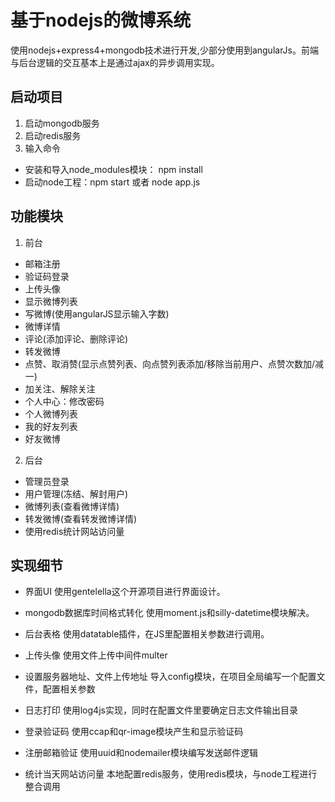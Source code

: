 # 基于nodejs的微博系统
使用nodejs+express4+mongodb技术进行开发,少部分使用到angularJs。前端与后台逻辑的交互基本上是通过ajax的异步调用实现。

## 启动项目
1. 启动mongodb服务
2. 启动redis服务
3. 输入命令
- 安装和导入node_modules模块： npm install
- 启动node工程：npm start 或者 node app.js


## 功能模块
1. 前台
- 邮箱注册
- 验证码登录
- 上传头像
- 显示微博列表
- 写微博(使用angularJS显示输入字数)
- 微博详情
- 评论(添加评论、删除评论)
- 转发微博
- 点赞、取消赞(显示点赞列表、向点赞列表添加/移除当前用户、点赞次数加/减一)
- 加关注、解除关注
- 个人中心：修改密码
- 个人微博列表
- 我的好友列表
- 好友微博

2. 后台
- 管理员登录
- 用户管理(冻结、解封用户)
- 微博列表(查看微博详情)
- 转发微博(查看转发微博详情)
- 使用redis统计网站访问量

## 实现细节
- 界面UI
使用gentelella这个开源项目进行界面设计。

- mongodb数据库时间格式转化
使用moment.js和silly-datetime模块解决。

- 后台表格
使用datatable插件，在JS里配置相关参数进行调用。

- 上传头像
使用文件上传中间件multer

- 设置服务器地址、文件上传地址
导入config模块，在项目全局编写一个配置文件，配置相关参数

- 日志打印
使用log4js实现，同时在配置文件里要确定日志文件输出目录

- 登录验证码
使用ccap和qr-image模块产生和显示验证码

- 注册邮箱验证
使用uuid和nodemailer模块编写发送邮件逻辑

- 统计当天网站访问量
本地配置redis服务，使用redis模块，与node工程进行整合调用




